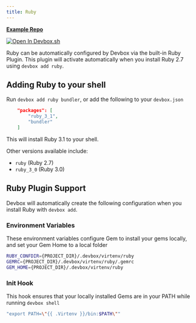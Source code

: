 ```yaml
---
title: Ruby
---
```


[**Example Repo**](https://github.com/jetpack-io/devbox-examples/tree/main/development/ruby)

[![Open In Devbox.sh](https://jetpack.io/img/devbox/open-in-devbox.svg)](https://devbox.sh/github.com/jetpack-io/devbox-examples?folder=development/ruby)

Ruby can be automatically configured by Devbox via the built-in Ruby Plugin. This plugin will activate automatically when you install Ruby 2.7 using `devbox add ruby`. 

## Adding Ruby to your shell

Run `devbox add ruby bundler`, or add the following to your `devbox.json`

```json
    "packages": [
        "ruby_3_1",
        "bundler"
    ]
```

This will install Ruby 3.1 to your shell. 

Other versions available include:  

* `ruby` (Ruby 2.7)
* `ruby_3_0` (Ruby 3.0)

## Ruby Plugin Support

Devbox will automatically create the following configuration when you install Ruby with `devbox add`.

### Environment Variables

These environment variables configure Gem to install your gems locally, and set your Gem Home to a local folder

```bash
RUBY_CONFDIR={PROJECT_DIR}/.devbox/virtenv/ruby
GEMRC={PROJECT_DIR}/.devbox/virtenv/ruby/.gemrc
GEM_HOME={PROJECT_DIR}/.devbox/virtenv/ruby
```

### Init Hook

This hook ensures that your locally installed Gems are in your PATH while running `devbox shell`

```bash
"export PATH=\"{{ .Virtenv }}/bin:$PATH\""
```
